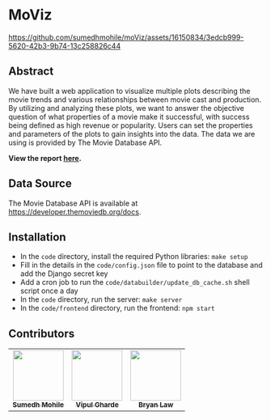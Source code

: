 # MoViz
https://github.com/sumedhmohile/moViz/assets/16150834/3edcb999-5620-42b3-9b74-13c258826c44

## Abstract
We have built a web application to visualize multiple plots describing the movie trends and various relationships between movie cast and production. By utilizing and analyzing these plots, we want to answer the objective question of what properties of a movie make it successful, with success being defined as high revenue or popularity. Users can set the properties and parameters of the plots to gain insights into the data. The data we are using is provided by The Movie Database API.

**View the report [here](https://github.com/sumedhmohile/moViz/blob/main/deliverables/MoViz__An_Analysis_and_Visualization_of_Movie_Data.pdf).**

## Data Source
The Movie Database API is available at https://developer.themoviedb.org/docs.

## Installation
- In the `code` directory, install the required Python libraries: `make setup`
- Fill in the details in the `code/config.json` file to point to the database and add the Django secret key
- Add a cron job to run the `code/databuilder/update_db_cache.sh` shell script once a day
- In the `code` directory, run the server: `make server`
- In the `code/frontend` directory, run the frontend: `npm start`

## Contributors
<table>
  <tr>
    <td align="center"><a href="https://github.com/sumedhmohile"><img src="https://avatars.githubusercontent.com/u/13029380?v=4" width="100px;" alt=""/><br /><sub><b>Sumedh Mohile</b></sub></a></td>
    <td align="center"><a href="https://github.com/Vipul97"><img src="https://avatars.githubusercontent.com/u/16150834?v=4" width="100px;" alt=""/><br /><sub><b>Vipul Gharde</b></sub></a><br /></td>
    <td align="center"><a href="https://github.com/walrm"><img src="https://avatars.githubusercontent.com/u/19277485?v=4" width="100px;" alt=""/><br /><sub><b>Bryan Law</b></sub></a><br /></td>
  </tr>
</table>

